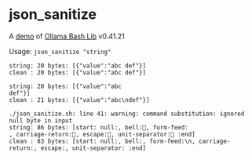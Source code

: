 # json_sanitize

A [demo](../README.md#demos) of [Ollama Bash Lib](https://github.com/attogram/ollama-bash-lib) v0.41.21

Usage: `json_sanitize "string"`


```
string: 20 bytes: [{"value":"abc def"}]
clean : 20 bytes: [{"value":"abc def"}]
```

```
string: 20 bytes: [{"value":"abc
def"}]
clean : 21 bytes: [{"value":"abc\ndef"}]
```

```
./json_sanitize.sh: line 41: warning: command substitution: ignored null byte in input
string: 86 bytes: [start: null:, bell:, form-feed:
, carriage-return:, escape:, unit-separator: :end]
clean : 83 bytes: [start: null:, bell:, form-feed:\n, carriage-return:, escape:, unit-separator: :end]
```
